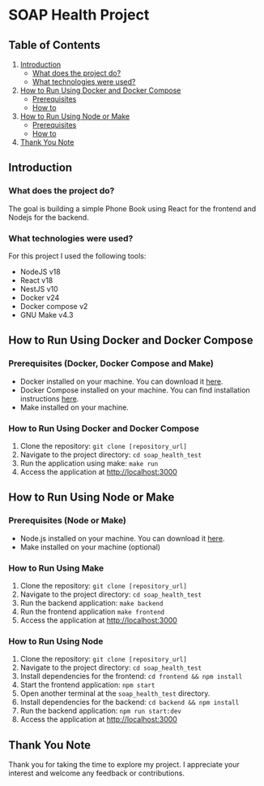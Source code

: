 # SOAP Health Project

## Table of Contents
1. [Introduction](#introduction)
    - [What does the project do?](#what-does-the-project-do)
    - [What technologies were used?](#what-technologies-were-used)
2. [How to Run Using Docker and Docker Compose](#how-to-run-using-docker-and-docker-compose)
    - [Prerequisites](#prerequisites-docker-compose)
    - [How to](#how-to-run-using-docker-compose)
4. [How to Run Using Node or Make](#how-to-run-using-node-or-make)
    - [Prerequisites](#prerequisites-node-or-make)
    - [How to](#how-to-run-using-node-or-make)
5. [Thank You Note](#thank-you-note)

## Introduction

### What does the project do?
The goal is building a simple Phone Book using React for the frontend and Nodejs for the backend.

### What technologies were used?
For this project I used the following tools:
- NodeJS v18
- React v18
- NestJS v10
- Docker v24
- Docker compose v2
- GNU Make v4.3

## How to Run Using Docker and Docker Compose

### Prerequisites (Docker, Docker Compose and Make)
- Docker installed on your machine. You can download it [here](https://www.docker.com/get-started).
- Docker Compose installed on your machine. You can find installation instructions [here](https://docs.docker.com/compose/install/).
- Make installed on your machine.

### How to Run Using Docker and Docker Compose
1. Clone the repository: `git clone [repository_url]`
2. Navigate to the project directory: `cd soap_health_test`
3. Run the application using make: `make run`
4. Access the application at [http://localhost:3000](http://localhost:3000)

## How to Run Using Node or Make

### Prerequisites (Node or Make)
- Node.js installed on your machine. You can download it [here](https://nodejs.org/).
- Make installed on your machine (optional)

### How to Run Using Make
1. Clone the repository: `git clone [repository_url]`
2. Navigate to the project directory: `cd soap_health_test`
4. Run the backend application: `make backend`
5. Run the frontend application `make frontend`
6. Access the application at [http://localhost:3000](http://localhost:3000)

### How to Run Using Node
1. Clone the repository: `git clone [repository_url]`
2. Navigate to the project directory: `cd soap_health_test`
3. Install dependencies for the frontend: `cd frontend && npm install`
4. Start the frontend application: `npm start`
5. Open another terminal at the `soap_health_test` directory.
3. Install dependencies for the backend: `cd backend && npm install`
4. Run the backend application: `npm run start:dev`
5. Access the application at [http://localhost:3000](http://localhost:3000)

## Thank You Note

Thank you for taking the time to explore my project. I appreciate your interest and welcome any feedback or contributions.
